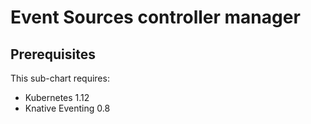 # Event Sources controller manager

## Prerequisites

This sub-chart requires:

* Kubernetes 1.12
* Knative Eventing 0.8
